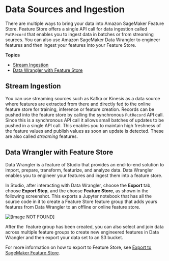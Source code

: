# Data Sources and Ingestion<a name="feature-store-ingest-data"></a>

 There are multiple ways to bring your data into Amazon SageMaker Feature Store\. Feature Store offers a single API call for data ingestion called `PutRecord` that enables you to ingest data in batches or from streaming sources\. You can also use Amazon SageMaker Data Wrangler to engineer features and then ingest your features into your Feature Store\.

**Topics**
+ [Stream Ingestion](#feature-store-ingest-data-stream)
+ [Data Wrangler with Feature Store](#feature-store-data-wrangler-integration)

## Stream Ingestion<a name="feature-store-ingest-data-stream"></a>

 You can use streaming sources such as Kafka or Kinesis as a data source where features are extracted from there and directly fed to the online feature store for training, inference or feature creation\. Records can be pushed into the feature store by calling the synchronous `PutRecord` API call\. Since this is a synchronous API call it allows small batches of updates to be pushed in a single API call\. This enables you to maintain high freshness of the feature values and publish values as soon an update is detected\. These are also called *streaming* features\. 

## Data Wrangler with Feature Store<a name="feature-store-data-wrangler-integration"></a>

Data Wrangler is a feature of Studio that provides an end\-to\-end solution to import, prepare, transform, featurize, and analyze data\. Data Wrangler enables you to engineer your features and ingest them into a feature store\.  

 In Studio, after interacting with Data Wrangler, choose the **Export** tab, choose **Export Step**, and the choose **Feature Store**, as shown in the following screenshot\. This exports a Jupyter notebook that has all the source code in it to create a Feature Store feature group that adds yours features from Data Wrangler to an offline or online feature store\. 

 ![\[Image NOT FOUND\]](http://docs.aws.amazon.com/sagemaker/latest/dg/images/feature-store-data-sources-and-ingestion.png) 

 After the  feature group has been created, you can also select and join data across multiple feature groups to create new engineered features in Data Wrangler and then export your data set to an S3 bucket\.  

 For more information on how to export to Feature Store, see [Export to SageMaker Feature Store](https://docs.aws.amazon.com/sagemaker/latest/dg/data-wrangler-data-export.html#data-wrangler-data-export-feature-store)\. 